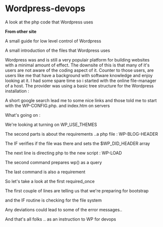 # Wordpress-devops
A look at the php code that Wordpress uses

<b>From other site </b>

A small guide for low level control of Wordpress

A small introduction of the files that Wordpress uses

Wordpress was and is still a very populair platform for building websites with a minimal amount of effect.
The downsite of this is that many of it's users are not aware of the coding aspect of it. 
Counter to those users, are users like me that have a background with software knowledge and enjoy looking at it.
I had some spare time so i started with the online file-manager of a host.
The provider was using a basic tree structure for the Wordpress installation :

A short google search lead me to some nice links and those told me to start with the WP-CONFIG.php. and index.htm on servers

What's going on :

We're looking at turning on WP_USE_THEMES

The second parts is about the requirements ..a php file : WP-BLOG-HEADER

The IF verifies if the file was there and sets the $WP_DID_HEADER array

The next line is directing php to the new script : WP-LOAD

The second command prepares wp() as a query

The last command is also a requirement

So let's take a look at the first required_once

The first couple of lines are telling us that we're preparing for bootstrap

and the IF routine is checking for the file system

Any deviations could lead to some of the error messages..

And that's all folks .. as an instruction to WP for devops
